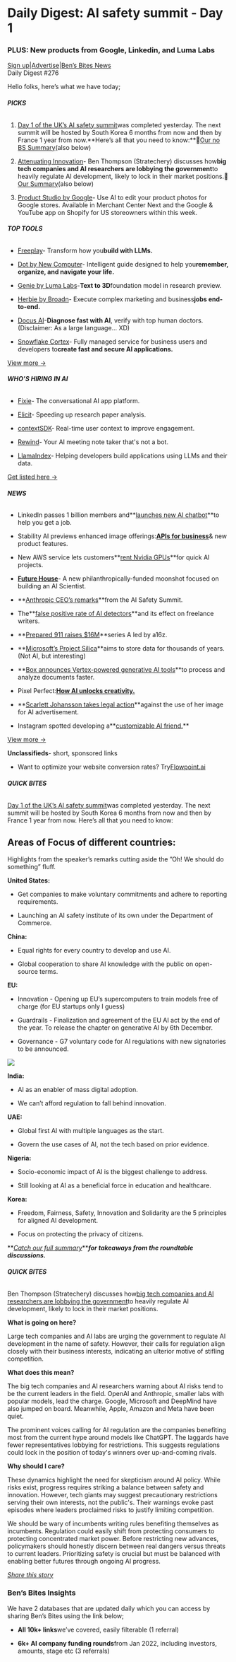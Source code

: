 # Daily Digest: AI safety summit - Day 1

### PLUS: New products from Google, Linkedin, and Luma Labs

[Sign up](https://www.bensbites.co/?utm_source=bensbites\&utm_medium=referral\&utm_campaign=daily-digest-ai-safety-summit-day-1)|[Advertise](https://sponsor.bensbites.co/?utm_source=bensbites\&utm_medium=referral\&utm_campaign=daily-digest-ai-safety-summit-day-1)|[Ben’s Bites News](https://news.bensbites.co/?utm_source=bensbites\&utm_medium=referral\&utm_campaign=daily-digest-ai-safety-summit-day-1)\
Daily Digest #276

Hello folks, here’s what we have today;

###### **PICKS**

1. [Day 1 of the UK’s AI safety summit](https://www.youtube.com/watch?v=vuLXihqEl_4\&utm_source=bensbites\&utm_medium=referral\&utm_campaign=daily-digest-ai-safety-summit-day-1)was completed yesterday. The next summit will be hosted by South Korea 6 months from now and then by France 1 year from now.\*\*Here’s all that you need to know:\*\*🍿[Our no BS Summary](https://bensbites.beehiiv.com/p/day-1-uks-ai-safety-summit-heres-need-know)(also below)

2. [Attenuating Innovation](https://stratechery.com/2023/attenuating-innovation-ai/?utm_source=bensbites\&utm_medium=referral\&utm_campaign=daily-digest-ai-safety-summit-day-1)- Ben Thompson (Stratechery) discusses how**big tech companies and AI researchers are lobbying the government**to heavily regulate AI development, likely to lock in their market positions.🍿[Our Summary](https://bensbites.beehiiv.com/p/stopping-innovation-companies-trying-get-ahead-ai)(also below)

3. [Product Studio by Google](https://searchengineland.com/google-product-studio-ai-generated-images-advertisers-434056?utm_source=bensbites\&utm_medium=referral\&utm_campaign=daily-digest-ai-safety-summit-day-1)- Use AI to edit your product photos for Google stores. Available in Merchant Center Next and the Google & YouTube app on Shopify for US storeowners within this week.

###### **TOP TOOLS**

- [Freeplay](https://freeplay.ai/blog/a-better-way-to-build-with-llms-freeplay-is-now-open-to-all?utm_source=bensbites\&utm_medium=referral\&utm_campaign=daily-digest-ai-safety-summit-day-1)- Transform how you**build with LLMs.**

- [Dot by New Computer](https://new.computer/?utm_source=bensbites\&utm_medium=referral\&utm_campaign=daily-digest-ai-safety-summit-day-1)- Intelligent guide designed to help you**remember, organize, and navigate your life.**

- [Genie by Luma Labs](https://lumalabs.ai/genie?utm_source=bensbites\&utm_medium=referral\&utm_campaign=daily-digest-ai-safety-summit-day-1)-**Text to 3D**foundation model in research preview.

- [Herbie by Broadn](https://www.broadn.io/?utm_source=bensbites\&utm_medium=referral\&utm_campaign=daily-digest-ai-safety-summit-day-1)- Execute complex marketing and business**jobs end-to-end.**

- [Docus AI](https://docus.ai/?utm_source=bensbites\&utm_medium=referral\&utm_campaign=daily-digest-ai-safety-summit-day-1)-**Diagnose fast with AI**, verify with top human doctors. (Disclaimer: As a large language… XD)

- [Snowflake Cortex](https://www.snowflake.com/blog/fast-easy-secure-llm-app-development-snowflake-cortex/?utm_source=bensbites\&utm_medium=referral\&utm_campaign=daily-digest-ai-safety-summit-day-1)- Fully managed service for business users and developers to**create fast and secure AI applications.**

[View more →](https://news.bensbites.co/tags/show?utm_source=bensbites\&utm_medium=referral\&utm_campaign=daily-digest-ai-safety-summit-day-1)

###### **WHO’S HIRING IN AI**

- [Fixie](https://careers.fixie.ai/?utm_source=bensbites\&utm_medium=referral\&utm_campaign=daily-digest-ai-safety-summit-day-1)- The conversational AI app platform.

- [Elicit](https://elicit.com/careers?utm_source=bensbites\&utm_medium=referral\&utm_campaign=daily-digest-ai-safety-summit-day-1)- Speeding up research paper analysis.

- [contextSDK](https://contextsdk.com/careers?utm_source=bensbites\&utm_medium=referral\&utm_campaign=daily-digest-ai-safety-summit-day-1)- Real-time user context to improve engagement.

- [Rewind](https://www.rewind.ai/careers?utm_source=bensbites\&utm_medium=referral\&utm_campaign=daily-digest-ai-safety-summit-day-1#open-roles)- Your AI meeting note taker that's not a bot.

- [LlamaIndex](https://llamaindex.breezy.hr/p/7c27ddc7665b-founding-frontend-fullstack-ai-engineer?utm_source=bensbites\&utm_medium=referral\&utm_campaign=daily-digest-ai-safety-summit-day-1)- Helping developers build applications using LLMs and their data.

[Get listed here →](mailto:ben+hiring@bensbites.co)

###### **NEWS**

- LinkedIn passes 1 billion members and\*\*[launches new AI chatbot](https://www.cnbc.com/2023/11/01/linkedins-new-ai-chatbot-wants-to-help-you-get-a-job-.html?utm_source=bensbites\&utm_medium=referral\&utm_campaign=daily-digest-ai-safety-summit-day-1)\*\*to help you get a job.

- Stability AI previews enhanced image offerings:**[APIs for business](https://stability.ai/blog/stability-ai-enhanced-image-apis-for-business-features?utm_source=bensbites\&utm_medium=referral\&utm_campaign=daily-digest-ai-safety-summit-day-1)**& new product features.

- New AWS service lets customers\*\*[rent Nvidia GPUs](https://techcrunch.com/2023/11/01/new-aws-service-lets-customers-rent-nvidia-gpus-for-quick-ai-projects/?utm_source=bensbites\&utm_medium=referral\&utm_campaign=daily-digest-ai-safety-summit-day-1)\*\*for quick AI projects.

- **[Future House](https://www.futurehouse.org/articles/announcing-future-house?utm_source=bensbites\&utm_medium=referral\&utm_campaign=daily-digest-ai-safety-summit-day-1)**- A new philanthropically-funded moonshot focused on building an AI Scientist.

- \*\*[Anthropic CEO’s remarks](https://www.anthropic.com/index/uk-ai-safety-summit?utm_source=bensbites\&utm_medium=referral\&utm_campaign=daily-digest-ai-safety-summit-day-1)\*\*from the AI Safety Summit.

- The\*\*[false positive rate of AI detectors](https://authory.com/blog/how-ai-detectors-are-destroying-livelihoods?utm_source=bensbites\&utm_medium=referral\&utm_campaign=daily-digest-ai-safety-summit-day-1)\*\*and its effect on freelance writers.

- \*\*[Prepared 911 raises $16M](https://a16z.com/announcement/investing-in-prepared/?utm_source=bensbites\&utm_medium=referral\&utm_campaign=daily-digest-ai-safety-summit-day-1)\*\*series A led by a16z.

- \*\*[Microsoft’s Project Silica](https://www.youtube.com/watch?v=-rfEYd4NGQg\&utm_source=bensbites\&utm_medium=referral\&utm_campaign=daily-digest-ai-safety-summit-day-1)\*\*aims to store data for thousands of years. (Not AI, but interesting)

- \*\*[Box announces Vertex-powered generative AI tools](https://siliconangle.com/2023/11/01/box-announces-generative-ai-tools-process-analyze-documents-faster/?utm_source=bensbites\&utm_medium=referral\&utm_campaign=daily-digest-ai-safety-summit-day-1)\*\*to process and analyze documents faster.

- Pixel Perfect:**[How AI unlocks creativity.](https://www.digitalnative.tech/p/pixel-perfect-how-ai-unlocks-creativity?utm_source=bensbites\&utm_medium=referral\&utm_campaign=daily-digest-ai-safety-summit-day-1)**

- \*\*[Scarlett Johansson takes legal action](https://www.theguardian.com/film/2023/nov/01/scarlett-johansson-artificial-intelligence-ad?utm_source=bensbites\&utm_medium=referral\&utm_campaign=daily-digest-ai-safety-summit-day-1)\*\*against the use of her image for AI advertisement.

- Instagram spotted developing a\*\*[customizable AI friend.](https://techcrunch.com/2023/11/01/instagram-spotted-developing-a-customizable-ai-friend/?utm_source=bensbites\&utm_medium=referral\&utm_campaign=daily-digest-ai-safety-summit-day-1)\*\*

[View more →](https://news.bensbites.co/tags/news/trending?utm_source=bensbites\&utm_medium=referral\&utm_campaign=daily-digest-ai-safety-summit-day-1)

**Unclassifieds**- short, sponsored links

- Want to optimize your website conversion rates? Try[Flowpoint.ai](http://Flowpoint.ai?utm_source=bensbites\&utm_medium=referral\&utm_campaign=daily-digest-ai-safety-summit-day-1)

###### **QUICK BITES**

[Day 1 of the UK’s AI safety summit](https://www.youtube.com/watch?v=vuLXihqEl_4\&utm_source=bensbites\&utm_medium=referral\&utm_campaign=daily-digest-ai-safety-summit-day-1)was completed yesterday. The next summit will be hosted by South Korea 6 months from now and then by France 1 year from now. Here’s all that you need to know:

## Areas of Focus of different countries:

Highlights from the speaker’s remarks cutting aside the ”Oh! We should do something” fluff.

**United States:**

- Get companies to make voluntary commitments and adhere to reporting requirements.

- Launching an AI safety institute of its own under the Department of Commerce.

**China:**

- Equal rights for every country to develop and use AI.

- Global cooperation to share AI knowledge with the public on open-source terms.

**EU:**

- Innovation - Opening up EU’s supercomputers to train models free of charge (for EU startups only I guess)

- Guardrails - Finalization and agreement of the EU AI act by the end of the year. To release the chapter on generative AI by 6th December.

- Governance - G7 voluntary code for AI regulations with new signatories to be announced.

![](https://media.beehiiv.com/cdn-cgi/image/fit=scale-down,format=auto,onerror=redirect,quality=80/uploads/asset/file/26a836bf-d05b-47ad-b8ab-7b05695185ba/image.png)

**India:**

- AI as an enabler of mass digital adoption.

- We can’t afford regulation to fall behind innovation.

**UAE:**

- Global first AI with multiple languages as the start.

- Govern the use cases of AI, not the tech based on prior evidence.

**Nigeria:**

- Socio-economic impact of AI is the biggest challenge to address.

- Still looking at AI as a beneficial force in education and healthcare.

**Korea:**

- Freedom, Fairness, Safety, Innovation and Solidarity are the 5 principles for aligned AI development.

- Focus on protecting the privacy of citizens.

\*\*[*Catch our full summary*](https://bensbites.beehiiv.com/p/day-1-uks-ai-safety-summit-heres-need-know)\*\****for takeaways from the roundtable discussions.***

###### **QUICK BITES**

Ben Thompson (Stratechery) discusses how[big tech companies and AI researchers are lobbying the government](https://stratechery.com/2023/attenuating-innovation-ai/?utm_source=bensbites\&utm_medium=referral\&utm_campaign=daily-digest-ai-safety-summit-day-1)to heavily regulate AI development, likely to lock in their market positions.

**What is going on here?**

Large tech companies and AI labs are urging the government to regulate AI development in the name of safety. However, their calls for regulation align closely with their business interests, indicating an ulterior motive of stifling competition.

**What does this mean?**

The big tech companies and AI researchers warning about AI risks tend to be the current leaders in the field. OpenAI and Anthropic, smaller labs with popular models, lead the charge. Google, Microsoft and DeepMind have also jumped on board. Meanwhile, Apple, Amazon and Meta have been quiet.

The prominent voices calling for AI regulation are the companies benefiting most from the current hype around models like ChatGPT. The laggards have fewer representatives lobbying for restrictions. This suggests regulations could lock in the position of today's winners over up-and-coming rivals.

**Why should I care?**

These dynamics highlight the need for skepticism around AI policy. While risks exist, progress requires striking a balance between safety and innovation. However, tech giants may suggest precautionary restrictions serving their own interests, not the public's. Their warnings evoke past episodes where leaders proclaimed risks to justify limiting competition.

We should be wary of incumbents writing rules benefiting themselves as incumbents. Regulation could easily shift from protecting consumers to protecting concentrated market power. Before restricting new advances, policymakers should honestly discern between real dangers versus threats to current leaders. Prioritizing safety is crucial but must be balanced with enabling better futures through ongoing AI progress.

[*Share this story*](https://bensbites.beehiiv.com/p/stopping-innovation-companies-trying-get-ahead-ai)

### Ben’s Bites Insights

We have 2 databases that are updated daily which you can access by sharing Ben’s Bites using the link below;

- **All 10k+ links**we’ve covered, easily filterable (1 referral)

- **6k+ AI company funding rounds**from Jan 2022, including investors, amounts, stage etc (3 referrals)
